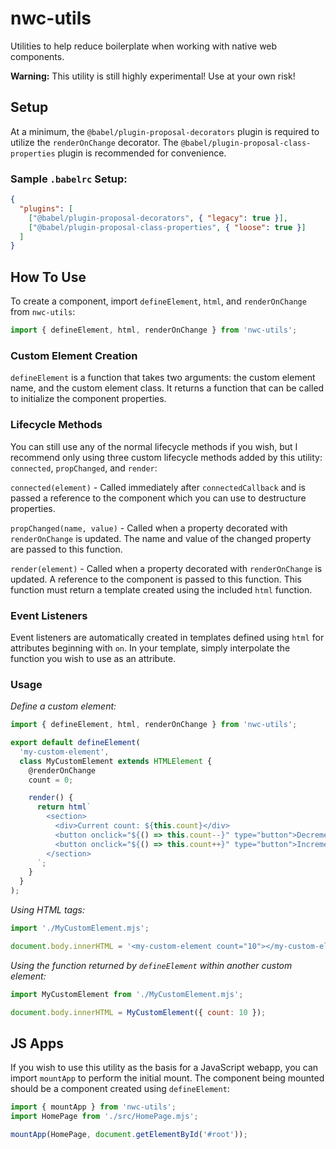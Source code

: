 # nwc-utils

Utilities to help reduce boilerplate when working with native web components.

**Warning:** This utility is still highly experimental! Use at your own risk!

## Setup

At a minimum, the `@babel/plugin-proposal-decorators` plugin is required to utilize the `renderOnChange` decorator. The `@babel/plugin-proposal-class-properties` plugin is recommended for convenience.

### Sample `.babelrc` Setup:

```json
{
  "plugins": [
    ["@babel/plugin-proposal-decorators", { "legacy": true }],
    ["@babel/plugin-proposal-class-properties", { "loose": true }]
  ]
}
```

## How To Use

To create a component, import `defineElement`, `html`, and `renderOnChange` from `nwc-utils`:

```js
import { defineElement, html, renderOnChange } from 'nwc-utils';
```

### Custom Element Creation

`defineElement` is a function that takes two arguments: the custom element name, and the custom element class. It returns a function that can be called to initialize the component properties.

### Lifecycle Methods

You can still use any of the normal lifecycle methods if you wish, but I recommend only using three custom lifecycle methods added by this utility: `connected`, `propChanged`, and `render`:

`connected(element)` - Called immediately after `connectedCallback` and is passed a reference to the component which you can use to destructure properties.

`propChanged(name, value)` - Called when a property decorated with `renderOnChange` is updated. The name and value of the changed property are passed to this function.

`render(element)` - Called when a property decorated with `renderOnChange` is updated. A reference to the component is passed to this function. This function must return a template created using the included `html` function.

### Event Listeners

Event listeners are automatically created in templates defined using `html` for attributes beginning with `on`. In your template, simply interpolate the function you wish to use as an attribute.

### Usage

_Define a custom element:_

```js
import { defineElement, html, renderOnChange } from 'nwc-utils';

export default defineElement(
  'my-custom-element',
  class MyCustomElement extends HTMLElement {
    @renderOnChange
    count = 0;

    render() {
      return html`
        <section>
          <div>Current count: ${this.count}</div>
          <button onclick="${() => this.count--}" type="button">Decrement</button>
          <button onclick="${() => this.count++}" type="button">Increment</button>
        </section>
      `;
    }
  }
);
```

_Using HTML tags:_

```js
import './MyCustomElement.mjs';

document.body.innerHTML = '<my-custom-element count="10"></my-custom-element>';
```

_Using the function returned by `defineElement` within another custom element:_

```js
import MyCustomElement from './MyCustomElement.mjs';

document.body.innerHTML = MyCustomElement({ count: 10 });
```

## JS Apps

If you wish to use this utility as the basis for a JavaScript webapp, you can import `mountApp` to perform the initial mount. The component being mounted should be a component created using `defineElement`:

```js
import { mountApp } from 'nwc-utils';
import HomePage from './src/HomePage.mjs';

mountApp(HomePage, document.getElementById('#root'));
```
